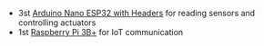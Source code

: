 - 3st [Arduino Nano ESP32 with Headers](https://se.rs-online.com/web/p/arduino/2686962?gb=s) for reading sensors and controlling actuators
- 1st [Raspberry Pi 3B+](https://se.rs-online.com/web/p/raspberry-pi/1373331?gb=s) for IoT communication
